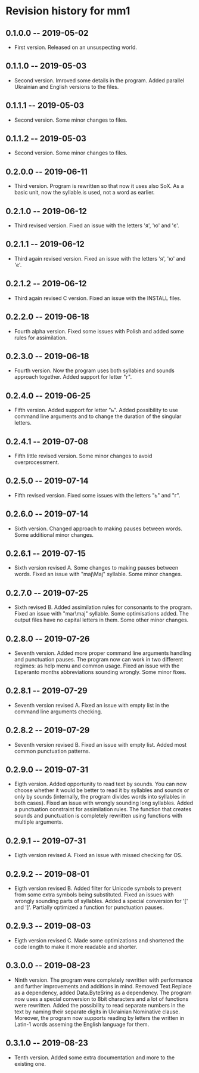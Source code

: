 # Revision history for mm1

## 0.1.0.0  -- 2019-05-02

* First version. Released on an unsuspecting world.

## 0.1.1.0  -- 2019-05-03

* Second version. Imroved some details in the program. Added parallel Ukrainian and English versions to the files.


## 0.1.1.1  -- 2019-05-03

* Second version. Some minor changes to files.

## 0.1.1.2  -- 2019-05-03

* Second version. Some minor changes to files.

## 0.2.0.0  -- 2019-06-11

* Third version. Program is rewritten so that now it uses also SoX. As a basic unit, now the syllable.is used, not a word as earlier.

## 0.2.1.0  -- 2019-06-12

* Third revised version. Fixed an issue with the letters 'я', 'ю' and 'є'.

## 0.2.1.1  -- 2019-06-12

* Third again revised version. Fixed an issue with the letters 'я', 'ю' and 'є'.

## 0.2.1.2  -- 2019-06-12

* Third again revised C version. Fixed an issue with the INSTALL files.

## 0.2.2.0  -- 2019-06-18

* Fourth alpha version. Fixed some issues with Polish and added some rules for assimilation.

## 0.2.3.0  -- 2019-06-18

* Fourth version. Now the program uses both syllabies and sounds approach together. Added support for letter "г".

## 0.2.4.0  -- 2019-06-25

* Fifth version. Added support for letter "ь". Added possibility to use command line arguments and to change 
the duration of the singular letters.

## 0.2.4.1  -- 2019-07-08

* Fifth little revised version. Some minor changes to avoid overprocessment.

## 0.2.5.0  -- 2019-07-14

* Fifth revised version. Fixed some issues with the letters "ь" and "г".

## 0.2.6.0  -- 2019-07-14

* Sixth version. Changed approach to making pauses between words. Some additional minor changes.

## 0.2.6.1  -- 2019-07-15

* Sixth version revised A. Some changes to making pauses between words. Fixed an issue with "maj\Maj" syllable. Some minor changes.

## 0.2.7.0  -- 2019-07-25

* Sixth revised B. Added assimilation rules for consonants to the program. Fixed an issue with "mar\maj" syllable. Some optimisations added. The output files have no capital letters in them. Some other minor changes.

## 0.2.8.0  -- 2019-07-26

* Seventh version. Added more proper command line arguments handling and punctuation pauses. The program now can work in 
two different regimes: as help menu and common usage. Fixed an issue with the Esperanto months abbreviations 
sounding wrongly. Some minor fixes.

## 0.2.8.1  -- 2019-07-29

* Seventh version revised A. Fixed an issue with empty list in the command line arguments checking.

## 0.2.8.2  -- 2019-07-29

* Seventh version revised B. Fixed an issue with empty list. Added most common punctuation patterns.

## 0.2.9.0  -- 2019-07-31

* Eigth version. Added opportunity to read text by sounds. You can now choose whether it would be better to read it 
by syllables and sounds or only by sounds (internally, the program divides words into syllables in both cases). Fixed an issue 
with wrongly sounding long syllables. Added a punctuation constraint for assimilation rules. The function that creates 
sounds and punctuation is completely rewritten using functions with multiple arguments.

## 0.2.9.1  -- 2019-07-31

* Eigth version revised A. Fixed an issue with missed checking for OS. 

## 0.2.9.2  -- 2019-08-01

* Eigth version revised B. Added filter for Unicode symbols to prevent from some extra symbols being substituted. 
Fixed an issues with wrongly sounding parts of syllables. Added a special conversion for '\[' and '\]'. Partially 
optimized a function for punctuation pauses.

## 0.2.9.3  -- 2019-08-03

* Eigth version revised C. Made some optimizations and shortened the code length to make it more readable and shorter.

## 0.3.0.0  -- 2019-08-23

* Ninth version. The program were completely rewritten with performance and further improvements and additions in mind. Removed Text.Replace as a dependency, added Data.ByteSring as a dependency. The program now uses a special conversion to 8bit characters and a lot of functions were rewritten. Added the possibility to read separate numbers in the text by naming 
their separate digits in Ukrainian Nominative clause. Moreover, the program now supports reading by letters the written in 
Latin-1 words asseming the English language for them.

## 0.3.1.0  -- 2019-08-23

* Tenth version. Added some extra documentation and more to the existing one.




